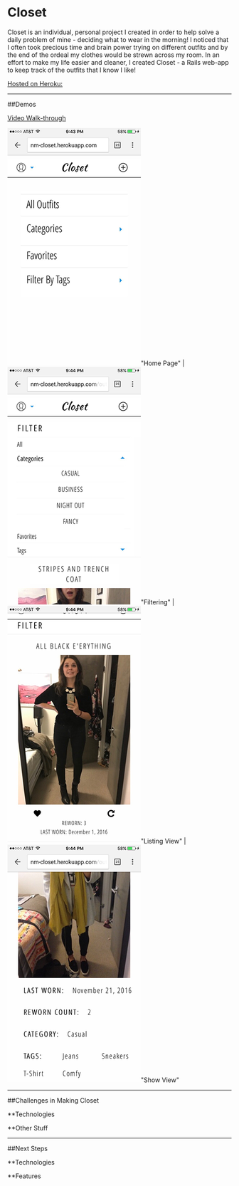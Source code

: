 **Closet**
==============

Closet is an individual, personal project I created in order to help solve a daily problem of mine - deciding what to wear in the morning! I noticed that I often took precious time and brain power trying on different outfits and by the end of the ordeal my clothes would be strewn across my room. In an effort to make my life easier and cleaner, I created Closet - a Rails web-app to keep track of the outfits that I know I like!

[Hosted on Heroku: ](http://nm-closet.herokuapp.com/) 

***

##Demos 

[Video Walk-through](https://www.youtube.com/watch?v=wQatYorMJ9A) 


![Home Page](/app/assets/images/markdown_demo/IMG_0057.png)"Home Page"  |  ![Filtering](/app/assets/images/markdown_demo/IMG_0058.png)"Filtering" | ![Listing View](/app/assets/images/markdown_demo/IMG_0059.png)"Listing View"  | ![Show View](/app/assets/images/markdown_demo/IMG_0060.png)"Show View"

***

##Challenges in Making Closet

**Technologies

**Other Stuff

***

##Next Steps

**Technologies

**Features
